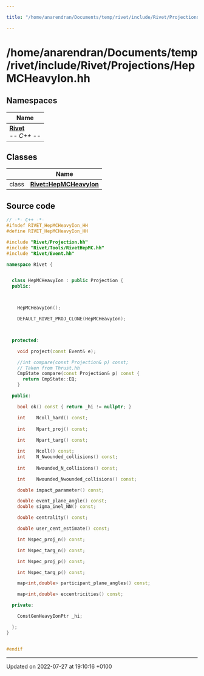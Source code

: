 ```yaml
---

title: "/home/anarendran/Documents/temp/rivet/include/Rivet/Projections/HepMCHeavyIon.hh"

---
```


# /home/anarendran/Documents/temp/rivet/include/Rivet/Projections/HepMCHeavyIon.hh



## Namespaces

| Name           |
| -------------- |
| **[Rivet](http://example.org/namespaces/namespacerivet/)** <br>-*- C++ -*-  |

## Classes

|                | Name           |
| -------------- | -------------- |
| class | **[Rivet::HepMCHeavyIon](http://example.org/classes/classrivet_1_1hepmcheavyion/)**  |




## Source code

```cpp
// -*- C++ -*-
#ifndef RIVET_HepMCHeavyIon_HH
#define RIVET_HepMCHeavyIon_HH

#include "Rivet/Projection.hh"
#include "Rivet/Tools/RivetHepMC.hh"
#include "Rivet/Event.hh"

namespace Rivet {


  class HepMCHeavyIon : public Projection {
  public:



    HepMCHeavyIon();

    DEFAULT_RIVET_PROJ_CLONE(HepMCHeavyIon);



  protected:

    void project(const Event& e);

    //int compare(const Projection& p) const;
    // Taken from Thrust.hh
    CmpState compare(const Projection& p) const {
      return CmpState::EQ;
    }

  public:

    bool ok() const { return _hi != nullptr; }

    int    Ncoll_hard() const;
    
    int    Npart_proj() const;
    
    int    Npart_targ() const;

    int    Ncoll() const;
    int    N_Nwounded_collisions() const;
    
    int    Nwounded_N_collisions() const;

    int    Nwounded_Nwounded_collisions() const;

    double impact_parameter() const;

    double event_plane_angle() const;
    double sigma_inel_NN() const;

    double centrality() const;

    double user_cent_estimate() const;

    int Nspec_proj_n() const;

    int Nspec_targ_n() const;

    int Nspec_proj_p() const;

    int Nspec_targ_p() const;

    map<int,double> participant_plane_angles() const;

    map<int,double> eccentricities() const;

  private:

    ConstGenHeavyIonPtr _hi;

  };
}


#endif
```


-------------------------------

Updated on 2022-07-27 at 19:10:16 +0100
